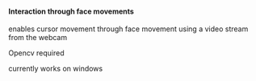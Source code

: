 #### Interaction through face movements 

enables cursor movement through face movement using a video stream from the webcam 

Opencv required 

currently works on windows
